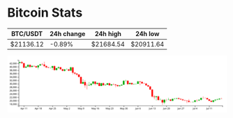 # Bitcoin Stats

BTC/USDT|24h change|24h high|24h low|
|---|---|---|---|
|$21136.12|-0.89%|$21684.54|$20911.64|

<img src="./chart.svg">
